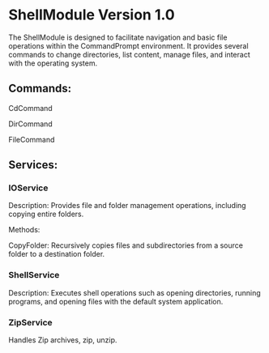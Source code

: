 # ShellModule Version 1.0
The ShellModule is designed to facilitate navigation and basic file operations within the CommandPrompt environment. It provides several commands to change directories, list content, manage files, and interact with the operating system.

## Commands:

CdCommand

DirCommand

FileCommand

## Services:

### IOService

Description: Provides file and folder management operations, including copying entire folders.

Methods:

CopyFolder: Recursively copies files and subdirectories from a source folder to a destination folder.

### ShellService
Description: Executes shell operations such as opening directories, running programs, and opening files with the default system application.

### ZipService
Handles Zip archives, zip, unzip.